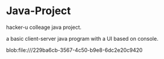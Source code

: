 # Java-Project
hacker-u colleage java project.

a basic client-server java program with a UI based on console. 


blob:file:///229ba6cb-3567-4c50-b9e8-6dc2e20c9420
